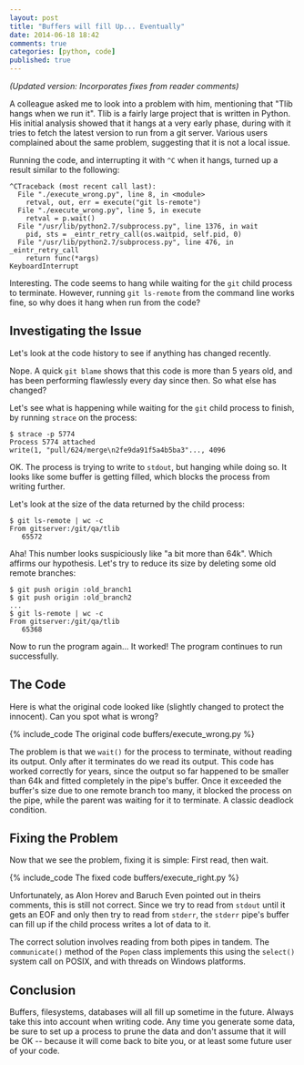 ```yaml
---
layout: post
title: "Buffers will fill Up... Eventually"
date: 2014-06-18 18:42
comments: true
categories: [python, code]
published: true
---
```


*(Updated version: Incorporates fixes from reader comments)*

A colleague asked me to look into a problem with him, mentioning that "Tlib hangs when we run it". Tlib is a fairly large project that is written in Python. His initial analysis showed that it hangs at a very early phase, during with it tries to fetch the latest version to run from a git server. Various users complained about the same problem, suggesting that it is not a local issue.

Running the code, and interrupting it with `^C` when it hangs, turned up a result similar to the following:

    ^CTraceback (most recent call last):
      File "./execute_wrong.py", line 8, in <module>
        retval, out, err = execute("git ls-remote")
      File "./execute_wrong.py", line 5, in execute
        retval = p.wait()
      File "/usr/lib/python2.7/subprocess.py", line 1376, in wait
        pid, sts = _eintr_retry_call(os.waitpid, self.pid, 0)
      File "/usr/lib/python2.7/subprocess.py", line 476, in _eintr_retry_call
        return func(*args)
    KeyboardInterrupt

Interesting. The code seems to hang while waiting for the `git` child process to terminate. However, running `git ls-remote` from the command line works fine, so why does it hang when run from the code?

<!-- more -->

Investigating the Issue
-----------------------

Let's look at the code history to see if anything has changed recently.

Nope. A quick `git blame` shows that this code is more than 5 years old, and has been performing flawlessly every day since then. So what else has changed?

Let's see what is happening while waiting for the `git` child process to finish, by running `strace` on the process:

    $ strace -p 5774
    Process 5774 attached
    write(1, "pull/624/merge\n2fe9da91f5a4b5ba3"..., 4096

OK. The process is trying to write to `stdout`, but hanging while doing so. It looks like some buffer is getting filled, which blocks the process from writing further.

Let's look at the size of the data returned by the child process:

    $ git ls-remote | wc -c
    From gitserver:/git/qa/tlib
       65572

Aha! This number looks suspiciously like "a bit more than 64k". Which affirms our hypothesis. Let's try to reduce its size by deleting some old remote branches:

    $ git push origin :old_branch1
    $ git push origin :old_branch2
    ...
    $ git ls-remote | wc -c
    From gitserver:/git/qa/tlib
       65368

Now to run the program again... It worked! The program continues to run successfully.

The Code
--------

Here is what the original code looked like (slightly changed to protect the innocent). Can you spot what is wrong?

{% include_code The original code buffers/execute_wrong.py %}

The problem is that we `wait()` for the process to terminate, without reading its output. Only after it terminates do we read its output. This code has worked correctly for years, since the output so far happened to be smaller than 64k and fitted completely in the pipe's buffer. Once it exceeded the buffer's size due to one remote branch too many, it blocked the process on the pipe, while the parent was waiting for it to terminate. A classic deadlock condition.

Fixing the Problem
------------------

Now that we see the problem, fixing it is simple: First read, then wait.

{% include_code The fixed code buffers/execute_right.py %}

Unfortunately, as Alon Horev and Baruch Even pointed out in theirs comments, this is still not correct. Since we try to read from `stdout` until it gets an EOF and only then try to read from `stderr`, the `stderr` pipe's buffer can fill up if the child process writes a lot of data to it.

The correct solution involves reading from both pipes in tandem. The `communicate()` method of the `Popen` class implements this using the `select()` system call on POSIX, and with threads on Windows platforms.

Conclusion
----------

Buffers, filesystems, databases will all fill up sometime in the future. Always take this into account when writing code. Any time you generate some data, be sure to set up a process to prune the data and don't assume that it will be OK -- because it will come back to bite you, or at least some future user of your code.
